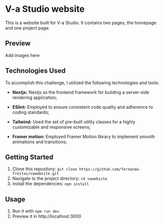 # V-a Studio website

This is a website built for V-a Studio. It contains two pages, the homepage and one project page.

## Preview

Add images here 

## Technologies Used

To accomplish this challenge, I utilized the following technologies and tools:

* **Nextjs:** Nextjs as the frontend framework for building a server-side rendering application;

* **ESlint:** Employed to ensure consistent code quality and adherence to coding standards;

* **Tailwind:**  Used the set of pre-built utility classes for a highly customizable and responsive screens;

* **Framer motion:** Employed Framer Motion library to implement smooth animations and transitions;


## Getting Started

1.  Clone this repository: `git clone https://github.com/fernanda-freitas/vawebsite.git`
2.  Navigate to the project directory: `cd vawebsite`
3.  Install the dependencies: `npm install`

## Usage

1.  Run it with `npm run dev`
2.  Preview it in http://localhost:3000